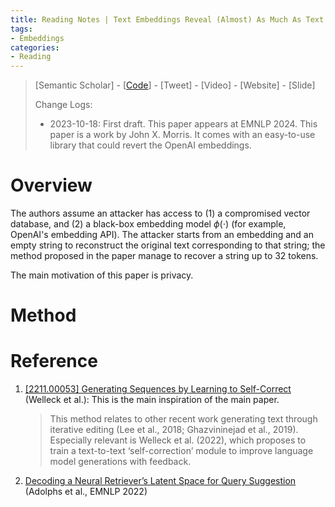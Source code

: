 ```yaml
---
title: Reading Notes | Text Embeddings Reveal (Almost) As Much As Text
tags: 
- Embeddings
categories:
- Reading
---
```


> [Semantic Scholar] - [[Code](https://github.com/jxmorris12/vec2text)] - [Tweet] - [Video] - [Website] - [Slide] 
>
> Change Logs:
>
> - 2023-10-18: First draft. This paper appears at EMNLP 2024. This paper is a work by John X. Morris. It comes with an easy-to-use library that could revert the OpenAI embeddings.

# Overview

The authors assume an attacker has access to (1) a compromised vector database, and (2) a black-box embedding model $\phi(\cdot)$ (for example, OpenAI's embedding API). The attacker starts from an embedding  and an empty string to reconstruct the original text corresponding to that string; the method proposed in the paper manage to recover a string up to 32 tokens.

The main motivation of this paper is privacy.

# Method





# Reference

1. [[2211.00053] Generating Sequences by Learning to Self-Correct](https://arxiv.org/abs/2211.00053) (Welleck et al.): This is the main inspiration of the main paper.

    > This method relates to other recent work generating text through iterative editing (Lee et al., 2018; Ghazvininejad et al., 2019). Especially relevant
    > is Welleck et al. (2022), which proposes to train a text-to-text ‘self-correction’ module to improve language model generations with feedback.

2. [Decoding a Neural Retriever’s Latent Space for Query Suggestion](https://aclanthology.org/2022.emnlp-main.601) (Adolphs et al., EMNLP 2022)